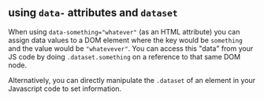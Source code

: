 ## using `data-` attributes and `dataset`

When using `data-something="whatever"` (as an HTML attribute) you can assign data values to a DOM element where the key would be `something` and the value would be `"whatevever"`. You can access this "data" from your JS code by doing `.dataset.something` on a reference to that same DOM node.

Alternatively, you can directly manipulate the `.dataset` of an element in your Javascript code to set information.
